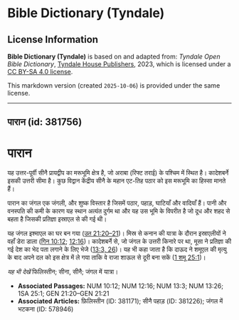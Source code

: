 # Bible Dictionary (Tyndale)

## License Information

**Bible Dictionary (Tyndale)** is based on and adapted from: _Tyndale Open Bible Dictionary_, [Tyndale House Publishers](https://tyndaleopenresources.com/), 2023, which is licensed under a [CC BY-SA 4.0 license](https://creativecommons.org/licenses/by-sa/4.0/legalcode.en).

This markdown version (created `2025-10-06`) is provided under the same license.



--------------------------------

## पारान (id: 381756)

पारान
=====

यह उत्तर\-पूर्वी सीनै प्रायद्वीप का मरूभूमि क्षेत्र है, जो अराबा (रिफ्ट तराई) के पश्चिम में स्थित है। कादेशबर्ने इसकी उत्तरी सीमा है। कुछ विद्वान केंद्रीय सीनै के महान एट\-तिह पठार को इस मरूभूमि का हिस्सा मानते हैं।

पारान का जंगल एक जंगली, और शुष्क विस्तार है जिसमें पठार, पहाड़, घाटियाँ और वादियाँ हैं। पानी और वनस्पति की कमी के कारण यह स्थान अत्यंत दुर्गम था और यह उस भूमि के विपरीत है जो दूध और शहद से बहता है जिसकी प्रतिज्ञा इस्राएल से की गई थी।

यह जंगल इश्माएल का घर बन गया ([उत 21:20–21](https://ref.ly/Gen21:20-Gen21:21))। मिस्र से कनान की यात्रा के दौरान इस्राएलीयों ने वहाँ डेरा डाला ([गिन 10:12](https://ref.ly/Num10:12); [12:16](https://ref.ly/Num12:16))। कादेशबर्ने से, जो जंगल के उत्तरी किनारे पर था, मूसा ने प्रतिज्ञा की गई देश का भेद पता लगाने के लिए भेजे ([13:3, 26](https://ref.ly/Num13:3,Num13:26))। यह भी कहा जाता है कि दाऊद ने शमूएल की मृत्यु के बाद अपने दल को इस क्षेत्र में ले गया ताकि वे राजा शाऊल से दूरी बना सकें ([1 शमू 25:1](https://ref.ly/1Sam25:1))।

*यह भी देखें* फिलिस्तीन; सीना, सीनै; जंगल में यात्रा।

* **Associated Passages:** NUM 10:12; NUM 12:16; NUM 13:3; NUM 13:26; 1SA 25:1; GEN 21:20–GEN 21:21
* **Associated Articles:** फ़िलिस्तीन (ID: 381171); सीनै पहाड़ (ID: 381226); जंगल में भटकना (ID: 578946)

